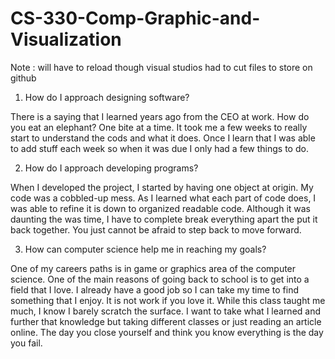 # CS-330-Comp-Graphic-and-Visualization
Note : will have to reload though visual studios had to cut files to store on github
1.	How do I approach designing software? 

There is a saying that I learned years ago from the CEO at work. How do you eat an elephant? One bite at a time. It took me a few weeks to really start to understand the cods and what it does. Once I learn that I was able to add stuff each week so when it was due I only had a few things to do.

2.	How do I approach developing programs? 

When I developed the project, I started by having one object at origin. My code was a cobbled-up mess. As I learned what each part of code does, I was able to refine it is down to organized readable code. Although it was daunting the was time, I have to complete break everything apart the put it back together. You just cannot be afraid to step back to move forward.

3.	How can computer science help me in reaching my goals?
 
One of my careers paths is in game or graphics area of the computer science. One of the main reasons of going back to school is to get into a field that I love. I already have a good job so I can take my time to find something that I enjoy. It is not work if you love it. While this class taught me much, I know I barely scratch the surface. I want to take what I learned and further that knowledge but taking different classes or just reading an article online. The day you close yourself and think you know everything is the day you fail.  

